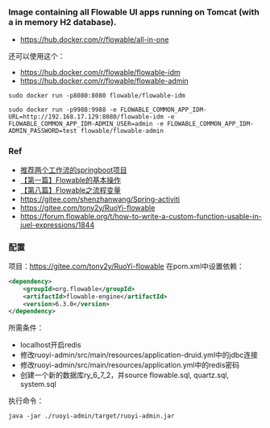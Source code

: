 ### Image containing all Flowable UI apps running on Tomcat (with a in memory H2 database). 
- https://hub.docker.com/r/flowable/all-in-one


还可以使用这个：
- https://hub.docker.com/r/flowable/flowable-idm
- https://hub.docker.com/r/flowable/flowable-admin


```
sudo docker run -p8080:8080 flowable/flowable-idm

sudo docker run -p9988:9988 -e FLOWABLE_COMMON_APP_IDM-URL=http://192.168.17.129:8080/flowable-idm -e FLOWABLE_COMMON_APP_IDM-ADMIN_USER=admin -e FLOWABLE_COMMON_APP_IDM-ADMIN_PASSWORD=test flowable/flowable-admin
```



### Ref
- [推荐两个工作流的springboot项目](https://mp.weixin.qq.com/s/zKjAuxMATGN0BzD427EPlA)
- [【第一篇】Flowable的基本操作](https://dpb-bobokaoya-sm.blog.csdn.net/article/details/123522470)
- [【第八篇】Flowable之流程变量](https://blog.csdn.net/qq_38526573/article/details/123842772)
- https://gitee.com/shenzhanwang/Spring-activiti
- https://gitee.com/tony2y/RuoYi-flowable
- https://forum.flowable.org/t/how-to-write-a-custom-function-usable-in-juel-expressions/1844


### 配置
项目：https://gitee.com/tony2y/RuoYi-flowable
在pom.xml中设置依赖：
```xml
<dependency>
    <groupId>org.flowable</groupId>
    <artifactId>flowable-engine</artifactId>
    <version>6.3.0</version>
</dependency>
```

所需条件：
- localhost开启redis
- 修改ruoyi-admin/src/main/resources/application-druid.yml中的jdbc连接
- 修改ruoyi-admin/src/main/resources/application.yml中的redis密码
- 创建一个新的数据库ry_6_7_2，并source flowable.sql, quartz.sql, system.sql

执行命令：
```
java -jar ./ruoyi-admin/target/ruoyi-admin.jar
```
